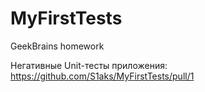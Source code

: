 # MyFirstTests

GeekBrains homework

Негативные Unit-тесты приложения: https://github.com/S1aks/MyFirstTests/pull/1
